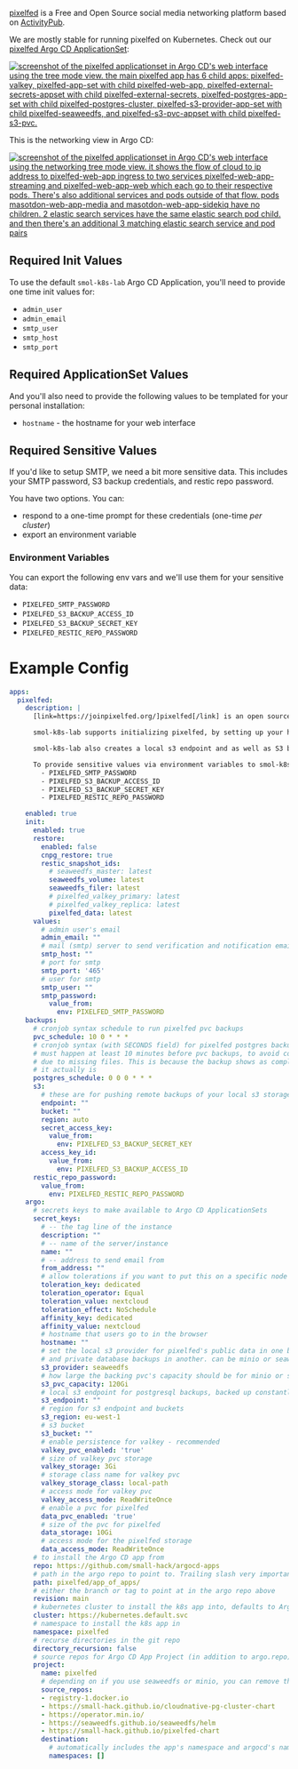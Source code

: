 [pixelfed](https://joinpixelfed.org/) is a Free and Open Source social media networking platform based on [ActivityPub](https://www.w3.org/TR/activitypub/).

We are mostly stable for running pixelfed on Kubernetes. Check out our [pixelfed Argo CD ApplicationSet](https://github.com/small-hack/argocd-apps/tree/main/pixelfed/small-hack):

<a href="../../assets/images/screenshots/pixelfed_screenshot.png">
<img src="../../assets/images/screenshots/pixelfed_screenshot.png" alt="screenshot of the pixelfed applicationset in Argo CD's web interface using the tree mode view. the main pixelfed app has 6 child apps: pixelfed-valkey, pixelfed-app-set with child pixelfed-web-app, pixelfed-external-secrets-appset with child pixelfed-external-secrets, pixelfed-postgres-app-set with child pixelfed-postgres-cluster, pixelfed-s3-provider-app-set with child pixelfed-seaweedfs, and pixelfed-s3-pvc-appset with child pixelfed-s3-pvc.">
</a>

This is the networking view in Argo CD:

<a href="../../assets/images/screenshots/pixelfed_networking_screenshot.png">
<img src="../../assets/images/screenshots/pixelfed_networking_screenshot.png" alt="screenshot of the pixelfed applicationset in Argo CD's web interface using the networking tree mode view. it shows the flow of cloud to ip address to pixelfed-web-app ingress to two services pixelfed-web-app-streaming and pixelfed-web-app-web which each go to their respective pods. There's also additional services and pods outside of that flow. pods masotdon-web-app-media and masotdon-web-app-sidekiq have no children. 2 elastic search services have the same elastic search pod child. and then there's an additional 3 matching elastic search service and pod pairs">
</a>

## Required Init Values

To use the default `smol-k8s-lab` Argo CD Application, you'll need to provide one time init values for:

- `admin_user`
- `admin_email`
- `smtp_user`
- `smtp_host`
- `smtp_port`

## Required ApplicationSet Values

And you'll also need to provide the following values to be templated for your personal installation:

- `hostname` - the hostname for your web interface

## Required Sensitive Values

If you'd like to setup SMTP, we need a bit more sensitive data. This includes your SMTP password, S3 backup credentials, and restic repo password.

You have two options. You can:

- respond to a one-time prompt for these credentials (one-time _per cluster_)
- export an environment variable

### Environment Variables

You can export the following env vars and we'll use them for your sensitive data:

- `PIXELFED_SMTP_PASSWORD`
- `PIXELFED_S3_BACKUP_ACCESS_ID`
- `PIXELFED_S3_BACKUP_SECRET_KEY`
- `PIXELFED_RESTIC_REPO_PASSWORD`


# Example Config

```yaml
apps:
  pixelfed:
    description: |
      [link=https://joinpixelfed.org/]pixelfed[/link] is an open source self hosted video hosting platform, similar to YouTube.

      smol-k8s-lab supports initializing pixelfed, by setting up your hostname, SMTP credentials, valkey credentials, postgresql credentials, and an admin user credentials. We pass all credentials as Secrets in the namespace and optionally save them to Bitwarden.

      smol-k8s-lab also creates a local s3 endpoint and as well as S3 bucket and credentials if you enable set pixelfed.argo.secret_keys.s3_provider to "minio" or "seaweedfs". Both seaweedfs and minio require you to specify a remote s3 endpoint, bucket, region, and accessID/secretKey so that we can make sure you have remote backups.

      To provide sensitive values via environment variables to smol-k8s-lab use:
        - PIXELFED_SMTP_PASSWORD
        - PIXELFED_S3_BACKUP_ACCESS_ID
        - PIXELFED_S3_BACKUP_SECRET_KEY
        - PIXELFED_RESTIC_REPO_PASSWORD

    enabled: true
    init:
      enabled: true
      restore:
        enabled: false
        cnpg_restore: true
        restic_snapshot_ids:
          # seaweedfs_master: latest
          seaweedfs_volume: latest
          seaweedfs_filer: latest
          # pixelfed_valkey_primary: latest
          # pixelfed_valkey_replica: latest
          pixelfed_data: latest
      values:
        # admin user's email
        admin_email: ""
        # mail (smtp) server to send verification and notification emails
        smtp_host: ""
        # port for smtp
        smtp_port: '465'
        # user for smtp
        smtp_user: ""
        smtp_password:
          value_from:
            env: PIXELFED_SMTP_PASSWORD
    backups:
      # cronjob syntax schedule to run pixelfed pvc backups
      pvc_schedule: 10 0 * * *
      # cronjob syntax (with SECONDS field) for pixelfed postgres backups
      # must happen at least 10 minutes before pvc backups, to avoid corruption
      # due to missing files. This is because the backup shows as completed before
      # it actually is
      postgres_schedule: 0 0 0 * * *
      s3:
        # these are for pushing remote backups of your local s3 storage, for speed and cost optimization
        endpoint: ""
        bucket: ""
        region: auto
        secret_access_key:
          value_from:
            env: PIXELFED_S3_BACKUP_SECRET_KEY
        access_key_id:
          value_from:
            env: PIXELFED_S3_BACKUP_ACCESS_ID
      restic_repo_password:
        value_from:
          env: PIXELFED_RESTIC_REPO_PASSWORD
    argo:
      # secrets keys to make available to Argo CD ApplicationSets
      secret_keys:
        # -- the tag line of the instance
        description: ""
        # -- name of the server/instance
        name: ""
        # -- address to send email from
        from_address: ""
        # allow tolerations if you want to put this on a specific node (group)
        toleration_key: dedicated
        toleration_operator: Equal
        toleration_value: nextcloud
        toleration_effect: NoSchedule
        affinity_key: dedicated
        affinity_value: nextcloud
        # hostname that users go to in the browser
        hostname: ""
        # set the local s3 provider for pixelfed's public data in one bucket
        # and private database backups in another. can be minio or seaweedfs
        s3_provider: seaweedfs
        # how large the backing pvc's capacity should be for minio or seaweedfs
        s3_pvc_capacity: 120Gi
        # local s3 endpoint for postgresql backups, backed up constantly
        s3_endpoint: ""
        # region for s3 endpoint and buckets
        s3_region: eu-west-1
        # s3 bucket
        s3_bucket: ""
        # enable persistence for valkey - recommended
        valkey_pvc_enabled: 'true'
        # size of valkey pvc storage
        valkey_storage: 3Gi
        # storage class name for valkey pvc
        valkey_storage_class: local-path
        # access mode for valkey pvc
        valkey_access_mode: ReadWriteOnce
        # enable a pvc for pixelfed
        data_pvc_enabled: 'true'
        # size of the pvc for pixelfed
        data_storage: 10Gi
        # access mode for the pixelfed storage
        data_access_mode: ReadWriteOnce
      # to install the Argo CD app from
      repo: https://github.com/small-hack/argocd-apps
      # path in the argo repo to point to. Trailing slash very important!
      path: pixelfed/app_of_apps/
      # either the branch or tag to point at in the argo repo above
      revision: main
      # kubernetes cluster to install the k8s app into, defaults to Argo CD default
      cluster: https://kubernetes.default.svc
      # namespace to install the k8s app in
      namespace: pixelfed
      # recurse directories in the git repo
      directory_recursion: false
      # source repos for Argo CD App Project (in addition to argo.repo)
      project:
        name: pixelfed
        # depending on if you use seaweedfs or minio, you can remove the other source repo
        source_repos:
        - registry-1.docker.io
        - https://small-hack.github.io/cloudnative-pg-cluster-chart
        - https://operator.min.io/
        - https://seaweedfs.github.io/seaweedfs/helm
        - https://small-hack.github.io/pixelfed-chart
        destination:
          # automatically includes the app's namespace and argocd's namespace
          namespaces: []
```
